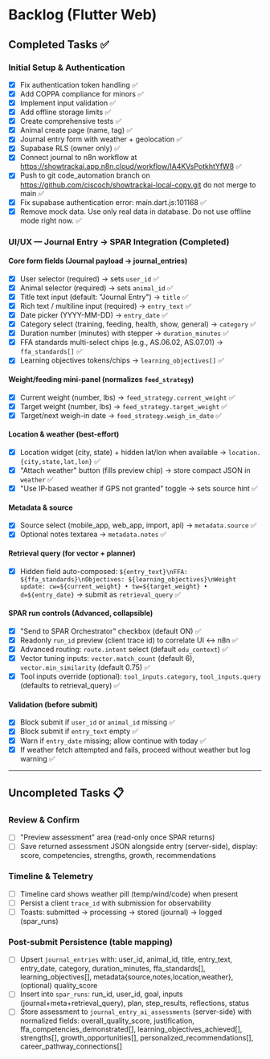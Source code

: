 # Backlog (Flutter Web)

## Completed Tasks ✅

### Initial Setup & Authentication
- [x] Fix authentication token handling ✅
- [x] Add COPPA compliance for minors ✅
- [x] Implement input validation ✅
- [x] Add offline storage limits ✅
- [x] Create comprehensive tests ✅
- [x] Animal create page (name, tag) ✅
- [x] Journal entry form with weather + geolocation ✅
- [x] Supabase RLS (owner only) ✅
- [x] Connect journal to n8n workflow at https://showtrackai.app.n8n.cloud/workflow/IA4KVsPotkhtYfW8 ✅
- [x] Push to git code_automation branch on https://github.com/ciscoch/showtrackai-local-copy.git do not merge to main ✅
- [x] Fix supabase authentication error: main.dart.js:101168 ✅
- [x] Remove mock data. Use only real data in database. Do not use offline mode right now. ✅

### UI/UX — Journal Entry → SPAR Integration (Completed)

#### Core form fields (Journal payload → journal_entries)
- [x] User selector (required) → sets `user_id` ✅
- [x] Animal selector (required) → sets `animal_id` ✅
- [x] Title text input (default: "Journal Entry") → `title` ✅
- [x] Rich text / multiline input (required) → `entry_text` ✅
- [x] Date picker (YYYY-MM-DD) → `entry_date` ✅
- [x] Category select (training, feeding, health, show, general) → `category` ✅
- [x] Duration number (minutes) with stepper → `duration_minutes` ✅
- [x] FFA standards multi-select chips (e.g., AS.06.02, AS.07.01) → `ffa_standards[]` ✅
- [x] Learning objectives tokens/chips → `learning_objectives[]` ✅

#### Weight/feeding mini-panel (normalizes `feed_strategy`)
- [x] Current weight (number, lbs) → `feed_strategy.current_weight` ✅
- [x] Target weight (number, lbs) → `feed_strategy.target_weight` ✅
- [x] Target/next weigh-in date → `feed_strategy.weigh_in_date` ✅

#### Location & weather (best-effort)
- [x] Location widget (city, state) + hidden lat/lon when available → `location.{city,state,lat,lon}` ✅
- [x] "Attach weather" button (fills preview chip) → store compact JSON in `weather` ✅
- [x] "Use IP-based weather if GPS not granted" toggle → sets source hint ✅

#### Metadata & source
- [x] Source select (mobile_app, web_app, import, api) → `metadata.source` ✅
- [x] Optional notes textarea → `metadata.notes` ✅

#### Retrieval query (for vector + planner)
- [x] Hidden field auto-composed: `${entry_text}\nFFA: ${ffa_standards}\nObjectives: ${learning_objectives}\nWeight update: cw=${current_weight} • tw=${target_weight} • d=${entry_date}`
  → submit as `retrieval_query` ✅

#### SPAR run controls (Advanced, collapsible)
- [x] "Send to SPAR Orchestrator" checkbox (default ON) ✅
- [x] Readonly `run_id` preview (client trace id) to correlate UI ↔ n8n ✅
- [x] Advanced routing: `route.intent` select (default `edu_context`) ✅
- [x] Vector tuning inputs: `vector.match_count` (default 6), `vector.min_similarity` (default 0.75) ✅
- [x] Tool inputs override (optional): `tool_inputs.category`, `tool_inputs.query` (defaults to retrieval_query) ✅

#### Validation (before submit)
- [x] Block submit if `user_id` or `animal_id` missing ✅
- [x] Block submit if `entry_text` empty ✅
- [x] Warn if `entry_date` missing; allow continue with today ✅
- [x] If weather fetch attempted and fails, proceed without weather but log warning ✅

---

## Uncompleted Tasks 📋

### Review & Confirm
- [ ] "Preview assessment" area (read-only once SPAR returns)
- [ ] Save returned assessment JSON alongside entry (server-side), display:
      score, competencies, strengths, growth, recommendations

### Timeline & Telemetry
- [ ] Timeline card shows weather pill (temp/wind/code) when present
- [ ] Persist a client `trace_id` with submission for observability
- [ ] Toasts: submitted → processing → stored (journal) → logged (spar_runs)

### Post-submit Persistence (table mapping)
- [ ] Upsert `journal_entries` with: user_id, animal_id, title, entry_text,
      entry_date, category, duration_minutes, ffa_standards[], learning_objectives[],
      metadata{source,notes,location,weather}, (optional) quality_score
- [ ] Insert into `spar_runs`: run_id, user_id, goal, inputs (journal+meta+retrieval_query),
      plan, step_results, reflections, status
- [ ] Store assessment to `journal_entry_ai_assessments` (server-side) with normalized fields:
      overall_quality_score, justification, ffa_competencies_demonstrated[],
      learning_objectives_achieved[], strengths[], growth_opportunities[],
      personalized_recommendations[], career_pathway_connections[]